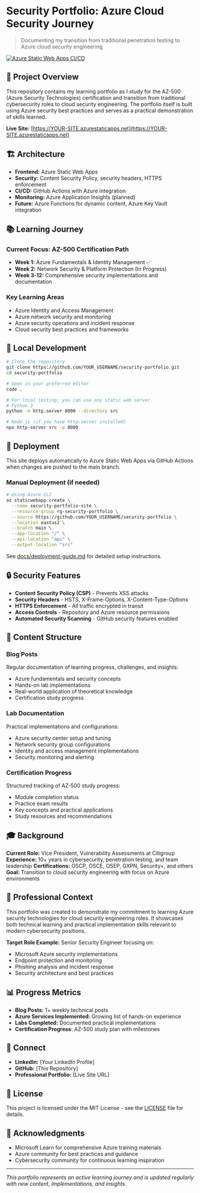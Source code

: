 # Security Portfolio: Azure Cloud Security Journey

> Documenting my transition from traditional penetration testing to Azure cloud security engineering

[![Azure Static Web Apps CI/CD](https://github.com/YOUR_USERNAME/security-portfolio/workflows/Azure%20Static%20Web%20Apps%20CI/CD/badge.svg)](https://github.com/YOUR_USERNAME/security-portfolio/actions)

## 🎯 Project Overview

This repository contains my learning portfolio as I study for the AZ-500 (Azure Security Technologies) certification and transition from traditional cybersecurity roles to cloud security engineering. The portfolio itself is built using Azure security best practices and serves as a practical demonstration of skills learned.

**Live Site:** [https://YOUR-SITE.azurestaticapps.net](https://YOUR-SITE.azurestaticapps.net)

## 🏗️ Architecture

- **Frontend:** Azure Static Web Apps
- **Security:** Content Security Policy, security headers, HTTPS enforcement
- **CI/CD:** GitHub Actions with Azure integration
- **Monitoring:** Azure Application Insights (planned)
- **Future:** Azure Functions for dynamic content, Azure Key Vault integration

## 📚 Learning Journey

### Current Focus: AZ-500 Certification Path
- **Week 1:** Azure Fundamentals & Identity Management ✅
- **Week 2:** Network Security & Platform Protection (In Progress)
- **Week 3-12:** Comprehensive security implementations and documentation

### Key Learning Areas
- Azure Identity and Access Management
- Azure network security and monitoring
- Azure security operations and incident response
- Cloud security best practices and frameworks

## 🔧 Local Development

```bash
# Clone the repository
git clone https://github.com/YOUR_USERNAME/security-portfolio.git
cd security-portfolio

# Open in your preferred editor
code .

# For local testing, you can use any static web server
# Python 3
python -m http.server 8000 --directory src

# Node.js (if you have http-server installed)
npx http-server src -p 8000
```

## 🚀 Deployment

This site deploys automatically to Azure Static Web Apps via GitHub Actions when changes are pushed to the main branch.

### Manual Deployment (if needed)
```bash
# Using Azure CLI
az staticwebapp create \
  --name security-portfolio-site \
  --resource-group rg-security-portfolio \
  --source https://github.com/YOUR_USERNAME/security-portfolio \
  --location eastus2 \
  --branch main \
  --app-location "/" \
  --api-location "api" \
  --output-location "src"
```

See [docs/deployment-guide.md](docs/deployment-guide.md) for detailed setup instructions.

## 🔒 Security Features

- **Content Security Policy (CSP)** - Prevents XSS attacks
- **Security Headers** - HSTS, X-Frame-Options, X-Content-Type-Options
- **HTTPS Enforcement** - All traffic encrypted in transit
- **Access Controls** - Repository and Azure resource permissions
- **Automated Security Scanning** - GitHub security features enabled

## 📖 Content Structure

### Blog Posts
Regular documentation of learning progress, challenges, and insights:
- Azure fundamentals and security concepts
- Hands-on lab implementations
- Real-world application of theoretical knowledge
- Certification study progress

### Lab Documentation
Practical implementations and configurations:
- Azure security center setup and tuning
- Network security group configurations
- Identity and access management implementations
- Security monitoring and alerting

### Certification Progress
Structured tracking of AZ-500 study progress:
- Module completion status
- Practice exam results
- Key concepts and practical applications
- Study resources and recommendations

## 🎓 Background

**Current Role:** Vice President, Vulnerability Assessments at Citigroup
**Experience:** 10+ years in cybersecurity, penetration testing, and team leadership
**Certifications:** OSCP, OSCE, OSEP, GXPN, Security+, and others
**Goal:** Transition to cloud security engineering with focus on Azure environments

## 🤝 Professional Context

This portfolio was created to demonstrate my commitment to learning Azure security technologies for cloud security engineering roles. It showcases both technical learning and practical implementation skills relevant to modern cybersecurity positions.

**Target Role Example:** Senior Security Engineer focusing on:
- Microsoft Azure security implementations
- Endpoint protection and monitoring
- Phishing analysis and incident response
- Security architecture and best practices

## 📊 Progress Metrics

- **Blog Posts:** 1+ weekly technical posts
- **Azure Services Implemented:** Growing list of hands-on experience
- **Labs Completed:** Documented practical implementations
- **Certification Progress:** AZ-500 study plan with milestones

## 🔗 Connect

- **LinkedIn:** [Your LinkedIn Profile]
- **GitHub:** [This Repository]
- **Professional Portfolio:** [Live Site URL]

## 📄 License

This project is licensed under the MIT License - see the [LICENSE](LICENSE) file for details.

## 🙏 Acknowledgments

- Microsoft Learn for comprehensive Azure training materials
- Azure community for best practices and guidance
- Cybersecurity community for continuous learning inspiration

---

*This portfolio represents an active learning journey and is updated regularly with new content, implementations, and insights.*